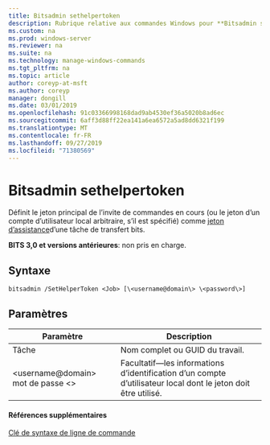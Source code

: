 ```yaml
---
title: Bitsadmin sethelpertoken
description: Rubrique relative aux commandes Windows pour **Bitsadmin sethelpertoken** -définit le jeton principal de l’invite de commandes en cours (ou le jeton d’un compte d’utilisateur local arbitraire, s’il est spécifié) comme jeton d’assistance d’une tâche de transfert bits.
ms.custom: na
ms.prod: windows-server
ms.reviewer: na
ms.suite: na
ms.technology: manage-windows-commands
ms.tgt_pltfrm: na
ms.topic: article
author: coreyp-at-msft
ms.author: coreyp
manager: dongill
ms.date: 03/01/2019
ms.openlocfilehash: 91c03366998168dad9ab4530ef36a5020b8ad6ec
ms.sourcegitcommit: 6aff3d88ff22ea141a6ea6572a5ad8dd6321f199
ms.translationtype: MT
ms.contentlocale: fr-FR
ms.lasthandoff: 09/27/2019
ms.locfileid: "71380569"
---
```

# <a name="bitsadmin-sethelpertoken"></a>Bitsadmin sethelpertoken

Définit le jeton principal de l’invite de commandes en cours (ou le jeton d’un compte d’utilisateur local arbitraire, s’il est spécifié) comme [jeton d’assistance](/windows/desktop/bits/helper-tokens-for-bits-transfer-jobs)d’une tâche de transfert bits.

**BITS 3,0 et versions antérieures**: non pris en charge.

## <a name="syntax"></a>Syntaxe

```
bitsadmin /SetHelperToken <Job> [\<username@domain\> \<password\>]
```

## <a name="parameters"></a>Paramètres

|Paramètre|Description|
|---------|-----------|
|Tâche|Nom complet ou GUID du travail.|
|\<username@domain\> mot de passe \<\>|Facultatif&mdash;les informations d’identification d’un compte d’utilisateur local dont le jeton doit être utilisé.|

#### <a name="additional-references"></a>Références supplémentaires

[Clé de syntaxe de ligne de commande](command-line-syntax-key.md)
